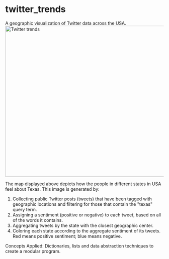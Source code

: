 # twitter_trends
A geographic visualization of Twitter data across the USA.
<img width="786" height="481" alt="Twitter trends" src="https://github.com/user-attachments/assets/9ad26ba3-c0ab-4188-8e50-aecdd75938ff" />

The map displayed above depicts how the people in different states in USA feel about Texas. This image is generated by:
1. Collecting public Twitter posts (tweets) that have been tagged with geographic locations and filtering for those that contain the "texas" query term.
2. Assigning a sentiment (positive or negative) to each tweet, based on all of the words it contains.
3. Aggregating tweets by the state with the closest geographic center.
4. Coloring each state according to the aggregate sentiment of its tweets. Red means positive sentiment; blue means negative.

Concepts Applied: Dictionaries, lists and data abstraction techniques to create a modular program.

